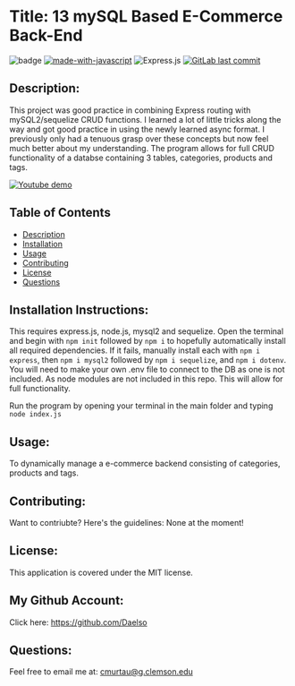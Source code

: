 
# Title: 13 mySQL Based E-Commerce Back-End

![badge](https://img.shields.io/badge/license-MIT-darkred) [![made-with-javascript](https://img.shields.io/badge/Made%20with-JavaScript-1f425f.svg)](https://www.javascript.com) 
![Express.js](https://img.shields.io/badge/express.js-%23404d59.svg?style=for-the-badge&logo=express&logoColor=%2361DAFB)
[![GitLab last commit](https://badgen.net/gitlab/last-commit/Daelso/E-commerce-backend/)](https://gitlab.com/Daelso/E-commerce-backend/-/commits)

## Description:

This project was good practice in combining Express routing with mySQL2/sequelize CRUD functions. I learned a lot of little tricks along the way and got good practice in using the newly learned async format. I previously only had a tenuous grasp over these concepts but now feel much better about my understanding. The program allows for full CRUD functionality of a databse containing 3 tables, categories, products and tags. 

[![Youtube demo](https://www.youtube.com/watch?v=1zqqBs2O7U4/0.jpg)](https://www.youtube.com/watch?v=1zqqBs2O7U4)


## Table of Contents
- [Description](#description)
- [Installation](#installation)
- [Usage](#usage)
- [Contributing](#contributing)
- [License](#license)
- [Questions](#questions)

## Installation Instructions:

This requires express.js, node.js, mysql2 and sequelize. Open the terminal and begin with ```npm init``` followed by ```npm i``` to hopefully automatically install all required dependencies. If it fails, manually install each with  ```npm i express```, then ```npm i mysql2``` followed by ```npm i sequelize```, and ```npm i dotenv```. You will need to make your own .env file to connect to the DB as one is not included.  As node modules are not included in this repo. This will allow for full functionality.

Run the program by opening your terminal in the main folder and typing ```node index.js```

## Usage:

To dynamically manage a e-commerce backend consisting of categories, products and tags. 

## Contributing:

Want to contriubte? Here's the guidelines: None at the moment!


## License:

This application is covered under the MIT license. 

## My Github Account:

  Click here: https://github.com/Daelso

## Questions:

  Feel free to email me at: cmurtau@g.clemson.edu

